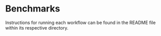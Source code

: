 # Benchmarks

Instructions for running each workflow can be found in the README file within its respective directory.
